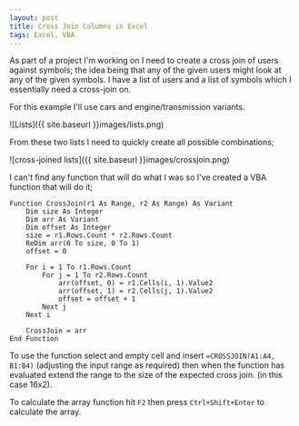 ```yaml
---
layout: post
title: Cross Join Columns in Excel
tags: Excel, VBA
---
```

As part of a project I'm working on I need to create a cross join of users against symbols; the idea being that any of the given users might look at any of the given symbols. I have a list of users and a list of symbols which I essentially need a cross-join on.

For this example I'll use cars and engine/transmission variants.

![Lists]({{ site.baseurl }}images/lists.png)

From these two lists I need to quickly create all possible combinations;

![cross-joined lists]({{ site.baseurl }}images/crossjoin.png)

I can't find any function that will do what I was so I've created a VBA function that will do it;

    Function CrossJoin(r1 As Range, r2 As Range) As Variant
        Dim size As Integer
        Dim arr As Variant
        Dim offset As Integer
        size = r1.Rows.Count * r2.Rows.Count
        ReDim arr(0 To size, 0 To 1)
        offset = 0
    
        For i = 1 To r1.Rows.Count
            For j = 1 To r2.Rows.Count
                arr(offset, 0) = r1.Cells(i, 1).Value2
                arr(offset, 1) = r2.Cells(j, 1).Value2
                offset = offset + 1
            Next j
        Next i
        
        CrossJoin = arr
    End Function
    
To use the function select and empty cell and insert `=CROSSJOIN(A1:A4, B1:B4)` (adjusting the input range as required) then when the function has evaluated extend the range to the size of the expected cross join. (in this case 16x2).

To calculate the array function hit `F2` then press `Ctrl+Shift+Enter` to calculate the array.